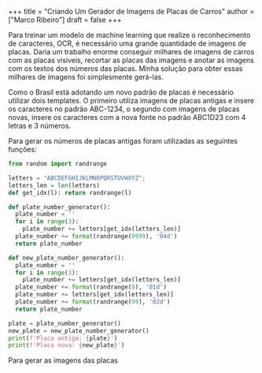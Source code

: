 +++
title = "Criando Um Gerador de Imagens de Placas de Carros"
author = ["Marco Ribeiro"]
draft = false
+++

Para treinar um modelo de machine learning que realize o reconhecimento de
caracteres, OCR, é necessário uma grande quantidade de imagens de placas. Daria
um trabalho enorme conseguir milhares de imagens de carros com as placas
visiveis, recortar as placas das imagens e anotar as imagens com os textos dos
números das placas. Minha solução para obter essas milhares de imagens foi
simplesmente gerá-las.

Como o Brasil está adotando um novo padrão de placas é necessário utilizar dois
templates. O primeiro utiliza imagens de placas antigas e insere os caracteres
no padrão ABC-1234, o segundo com imagens de placas novas, insere os caracteres
com a nova fonte no padrão ABC1D23 com 4 letras e 3 números.

Para gerar os números de placas antigas foram utilizadas as seguintes funções:

```python
from random import randrange

letters = "ABCDEFGHIJKLMNOPQRSTUVWXYZ";
letters_len = len(letters)
def get_idx(l): return randrange(l)

def plate_number_generator():
  plate_number = ''
  for i in range(3):
    plate_number += letters[get_idx(letters_len)]
  plate_number += format(randrange(9999), '04d')
  return plate_number

def new_plate_number_generator():
  plate_number = ''
  for i in range(3):
    plate_number += letters[get_idx(letters_len)]
  plate_number += format(randrange(9), '01d')
  plate_number += letters[get_idx(letters_len)]
  plate_number += format(randrange(99), '02d')
  return plate_number

plate = plate_number_generator()
new_plate = new_plate_number_generator()
print(f'Placa antiga: {plate}')
print(f'Placa nova: {new_plate}')
```

Para gerar as imagens das placas
